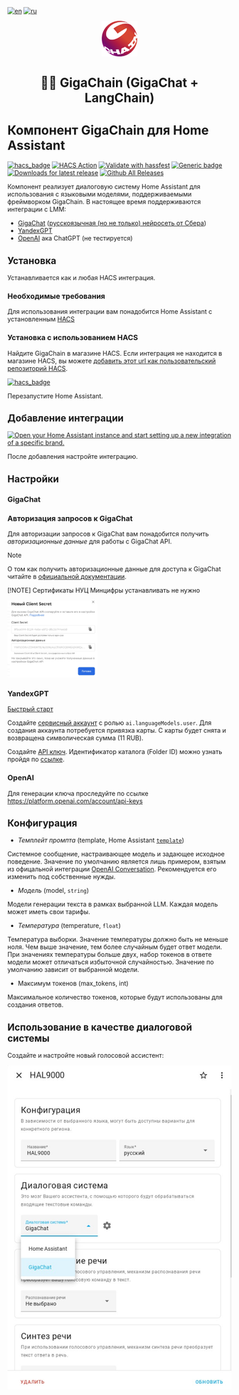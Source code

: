 [![en](https://img.shields.io/badge/lang-en-red.svg)](https://github.com/gritaro/gigachain/blob/main/README.md)
[![ru](https://img.shields.io/badge/lang-ru-green.svg)](https://github.com/gritaro/gigachain/blob/main/README-ru.md)
<br />
<div align="center">

  <a href="https://github.com/ai-forever/gigachain">
    <img src="https://raw.githubusercontent.com/gritaro/gigachain/main/static/logo.png" alt="Logo" width="80" height="80">
  </a>

  <h1 align="center">🦜️🔗 GigaChain (GigaChat + LangChain)</h1>
</div>

# Компонент GigaChain для Home Assistant
[![hacs_badge](https://img.shields.io/badge/HACS-Custom-orange.svg)](https://github.com/custom-components/hacs)
[![HACS Action](https://github.com/gritaro/gigachain/actions/workflows/hacs.yaml/badge.svg)](https://github.com/gritaro/gigachain/actions/workflows/hacs.yaml)
[![Validate with hassfest](https://github.com/gritaro/gigachain/actions/workflows/hassfest.yaml/badge.svg)](https://github.com/gritaro/gigachain/actions/workflows/hassfest.yaml)
[![Generic badge](https://img.shields.io/github/v/release/gritaro/gigachain)](https://github.com/gritaro/gigachain)
[![Downloads for latest release](https://img.shields.io/github/downloads/gritaro/gigachain/latest/total.svg)](https://github.com/gritaro/gigachain/releases/latest)
[![Github All Releases](https://img.shields.io/github/downloads/gritaro/gigachain/total.svg)](https://github.com/gritaro/gigachain/releases)

Компонент реализует диалоговую систему Home Assistant для использования с языковыми моделями, поддерживаемыми фреймворком GigaChain.
В настоящее время поддерживаются интеграции с LMM:
* [GigaChat](#GigaChat) (<a href="https://developers.sber.ru/docs/ru/gigachat/overview">русскоязычная (но не только) нейросеть от Сбера</a>)
* [YandexGPT](#YandexGPT)
* [OpenAI](#OpenAI) ака ChatGPT (не тестируется)

## Установка
Устанавливается как и любая HACS интеграция.

### Необходимые требования
Для использования интеграции вам понадобится Home Assistant с установленным [HACS](https://hacs.xyz/)

### Установка с использованием HACS
Найдите GigaChain в магазине HACS. Если интеграция не находится в магазине HACS, вы можете [добавить этот url как пользовательский репозиторий HACS](https://hacs.xyz/docs/faq/custom_repositories).

[![hacs_badge](https://img.shields.io/badge/HACS-Custom-41BDF5.svg?style=for-the-badge)](https://github.com/gritaro/gigachain)

Перезапустите Home Assistant.

## Добавление интеграции

[![Open your Home Assistant instance and start setting up a new integration of a specific brand.](https://my.home-assistant.io/badges/brand.svg)](https://my.home-assistant.io/redirect/brand/?brand=+GigaChain)

После добавления настройте интеграцию.

## Настройки
### GigaChat
### Авторизация запросов к GigaChat
Для авторизации запросов к GigaChat вам понадобится получить *авторизационные данные* для работы с GigaChat API.

> [!NOTE]
> О том как получить авторизационные данные для доступа к GigaChat читайте в [официальной документации](https://developers.sber.ru/docs/ru/gigachat/api/integration).
> 
> 
> [!NOTE]
> Сертификаты НУЦ Минцифры устанавливать не нужно
> 

<img src="https://raw.githubusercontent.com/gritaro/gigachain/main/static/auth_data.jpeg" alt="Authorization data" width="40%">

### YandexGPT
<a href="https://cloud.yandex.ru/ru/docs/yandexgpt/quickstart">Быстрый старт</a>

Создайте <a href="https://cloud.yandex.com/ru/docs/iam/operations/sa/create">сервисный аккаунт</a> с ролью `ai.languageModels.user`.
Для создания аккаунта потребуется привязка карты. С карты будет снята и возвращена символическая сумма (11 RUB).

Создайте <a href="https://cloud.yandex.com/ru/docs/iam/operations/api-key/create">API ключ</a>.
Идентификатор каталога (Folder ID) можно узнать пройдя по <a href="https://console.cloud.yandex.com/folders">ссылке</a>.

### OpenAI
Для генерации ключа проследуйте по ссылке https://platform.openai.com/account/api-keys

## Конфигурация

* _Темплейт промпта_ (template, Home Assistant <a href=https://www.home-assistant.io/docs/configuration/templating/>`template`</a>)

Системное сообщение, настраивающее модель и задающее исходное поведение.
Значение по умолчанию  является лишь примером, взятым из офицальной интеграции <a href="https://github.com/home-assistant/core/blob/dev/homeassistant/components/openai_conversation/const.py#L5">OpenAI Conversation</a>.
Рекомендуется его изменить под собственные нужды.

* _Модель_ (model, `string`)

Модели генерации текста в рамках выбранной LLM. Каждая модель может иметь свои тарифы.

* _Температура_ (temperature, `float`)

Температура выборки. Значение температуры должно быть не меньше ноля. Чем выше значение, тем более случайным будет ответ модели. При значениях температуры больше двух, набор токенов в ответе модели может отличаться избыточной случайностью.
Значение по умолчанию зависит от выбранной модели.

* Максимум токенов (max_tokens, int)

Максимальное количество токенов, которые будут использованы для создания ответов.

## Использование в качестве диалоговой системы
Создайте и настройте новый голосовой ассистент:

<img src="https://raw.githubusercontent.com/gritaro/gigachain/main/static/voice-assistant.jpeg" alt="Voice Assistant">
